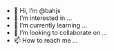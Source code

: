 - 👋 Hi, I’m @bahjs
- 👀 I’m interested in ...
- 🌱 I’m currently learning ...
- 💞️ I’m looking to collaborate on ...
- 📫 How to reach me ...

<!---
bahjs/bahjs is a ✨ special ✨ repository because its `README.md` (this file) appears on your GitHub profile.
You can click the Preview link to take a look at your changes.
--->
